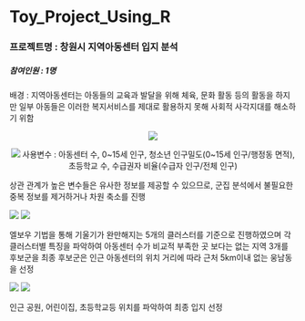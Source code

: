 # Toy_Project_Using_R
<h3>
프로젝트명 : 창원시 지역아동센터 입지 분석

</h3>
<h5>
참여인원 : 1명
</h5>
<p>
배경 :  지역아동센터는 아동들의 교육과 발달을 위해 체육, 문화 활동 등의 활동을 하지만 일부 아동들은 이러한 복지서비스를 제대로 활용하지 못해 사회적 사각지대를 해소하기 위함
</p>
<p align="center">
  <img src="https://github.com/bidulgi123/Toy_Project_Using_R/assets/121657338/6071cb3b-375f-42d6-af13-57029cbbfe34")>
  <p align="center">
  <img src="https://github.com/bidulgi123/Toy_Project_Using_R/assets/121657338/b778290e-e688-49c3-baf3-d26a4f38b225")>
  사용변수 : 아동센터 수, 0~15세 인구, 청소년 인구밀도(0~15세 인구/행정동 면적), 초등학교 수, 수급권자 비율(수급자 인구/전체 인구)
</p>

<p>
  상관 관계가 높은 변수들은 유사한 정보를 제공할 수 있으므로, 군집 분석에서 불필요한 중복 정보를 제거하거나 차원 축소를 진행
</p>
<img src="https://github.com/bidulgi123/Toy_Project_Using_R/assets/121657338/112a2566-042c-4920-ba55-a129588c9466">
<img src="https://github.com/bidulgi123/Toy_Project_Using_R/assets/121657338/544effdb-2ff0-4e7c-b983-7084d44f406b">
<p>
  엘보우 기법을 통해 기울기가 완만해지는 5개의 클러스터를 기준으로 진행하였으며 각 클러스터별 특징을 파악하여 아동센터 수가 비교적 부족한 곳 보다는 없는 지역 3개를 후보군을 최종 후보군은 인근 아동센터의 위치 거리에 따라 근처 5km이내 없는 웅남동을 선정
</p>
<img src="https://github.com/bidulgi123/Toy_Project_Using_R/assets/121657338/53f38d52-d271-48d5-9e4e-2aecee3d3a3b">
<img src="https://github.com/bidulgi123/Toy_Project_Using_R/assets/121657338/bd6a5635-73fb-49ea-9b99-0c486c816f48">
<p>
  인근 공원, 어린이집, 초등학교등 위치를 파악하여 최종 입지 선정
</p>
</p>


